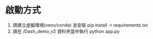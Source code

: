 # 啟動方式
1. 請建立虛擬環境(venv/conda) 並安裝 pip install -r requirements.txt
2. 請在 /Dash_demo_v2 資料夾當中執行 python app.py